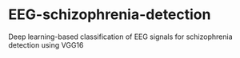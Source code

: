 # EEG-schizophrenia-detection
Deep learning-based classification of EEG signals for schizophrenia detection using VGG16
